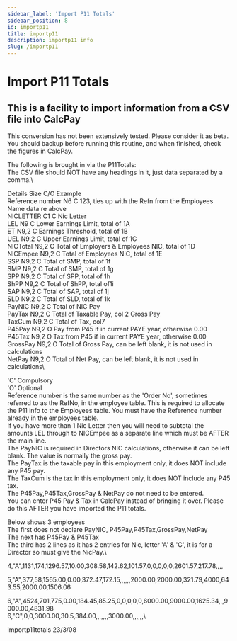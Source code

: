 ```yaml
---
sidebar_label: 'Import P11 Totals'
sidebar_position: 8
id: importp11
title: importp11
description: importp11 info
slug: /importp11
---
```


# Import P11 Totals

## This is a facility to import information from a CSV file into CalcPay
This conversion has not been extensively tested. Please consider it as beta.\
You should backup before running this routine, and when finished, check the figures in CalcPay.

The following is brought in via the P11Totals:\
The CSV file should NOT have any headings in it, just data separated by a comma.\

Details           Size C/O Example\
Reference number    N6   C  123, ties up with the Refn from the Employees Name data re above\
NICLETTER           C1   C  Nic Letter\
LEL                 N9   C  Lower Earnings Limit,        total of 1A\
ET                  N9,2 C  Earnings Threshold,          total of 1B\
UEL                 N9,2 C  Upper Earnings Limit,        total of 1C\
NICTotal            N9,2 C  Total of Employers & Employees NIC, total of 1D\
NICEmpee            N9,2 C  Total of Employees NIC,        total of 1E\
SSP                 N9,2 C  Total of SMP,                total of 1f\
SMP                 N9,2 C  Total of SMP,                total of 1g\
SPP                 N9,2 C  Total of SPP,                total of 1h\
ShPP                N9,2 C  Total of ShPP,                total of1i\
SAP                 N9,2 C  Total of SAP,                total of 1j\
SLD                 N9,2 C  Total of SLD,                total of 1k\
PayNIC              N9,2 C  Total of NIC Pay\
PayTax              N9,2 C  Total of Taxable Pay, col 2 Gross Pay\
TaxCum              N9,2 C  Total of Tax, col7\
P45Pay              N9,2 O  Pay from P45 if in current PAYE year, otherwise 0.00\
P45Tax              N9,2 O  Tax from P45 if in current PAYE year, otherwise 0.00\
GrossPay            N9,2 O  Total of Gross Pay, can be left blank, it is not used in calculations\
NetPay              N9,2 O  Total of Net Pay, can be left blank, it is not used in calculations\

'C' Compulsory\
'O' Optional\
Reference number is the same number as the 'Order No', sometimes referred to as the RefNo, in the employee table. This is required to allocate the P11 info to the Employees table. You must have the Reference number already in the employees table.\
If you have more than 1 Nic Letter then you will need to subtotal the amounts LEL through to NICEmpee as a separate line which must be AFTER the main line. \
The PayNIC is required in Directors NIC calculations, otherwise it can be left blank. The value is normally the gross pay.\
The PayTax is the taxable pay in this employment only, it does NOT include any P45 pay.\
The TaxCum is the tax in this employment only, it does NOT include any P45 tax.\
The P45Pay,P45Tax,GrossPay & NetPay do not need to be entered.\
You can enter P45 Pay & Tax in CalcPay instead of bringing it over. Please do this AFTER you have imported the P11 totals.

Below shows 3 employees\
The first does not declare PayNIC, P45Pay,P45Tax,GrossPay,NetPay\
The next has P45Pay & P45Tax\
The third has 2 lines as it has 2 entries for Nic, letter 'A' & 'C', it is for a Director so must give the NicPay.\

4,"A",1131,174,1296.57,10.00,308.58,142.62,101.57,0,0,0,0,0,2601.57,217.78,,,,


5,"A",377,58,1565.00,0.00,372.47,172.15,,,,,,2000.00,2000.00,321.79,4000,643.55,2000.00,1506.06


6,"A",4524,701,775,0.00,184.45,85.25,0,0,0,0,0,6000.00,9000.00,1625.34,,,9000.00,4831.98\
6,"C",0,0,3000.00,30.5,384.00,,,,,,,3000.00,,,,,,\



importp11totals 23/3/08